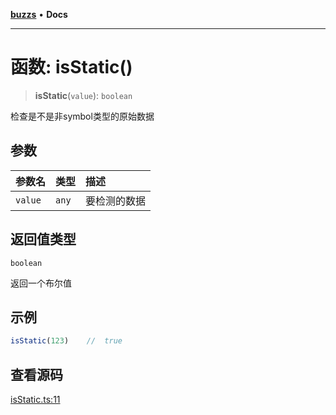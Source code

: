 [**buzzs**](../README.md) • **Docs**

***

# 函数: isStatic()

> **isStatic**(`value`): `boolean`

检查是不是非symbol类型的原始数据

## 参数

| 参数名 | 类型 | 描述 |
| :------ | :------ | :------ |
| `value` | `any` | 要检测的数据 |

## 返回值类型

`boolean`

返回一个布尔值

## 示例

```ts
isStatic(123)    //  true
```

## 查看源码

[isStatic.ts:11](https://github.com/Leexiaop/buzz/blob/1bf6be662b62c3cc29c31979dd4941f9cefb5af2/src/isStatic.ts#L11)
